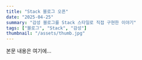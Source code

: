 ```yaml
---
title: "Stack 블로그 오픈"
date: "2025-04-25"
summary: "감성 블로그를 Stack 스타일로 직접 구현한 이야기"
tags: ["블로그", "Stack", "감성"]
thumbnail: "/assets/thumb.jpg"
---
```

본문 내용은 여기에...